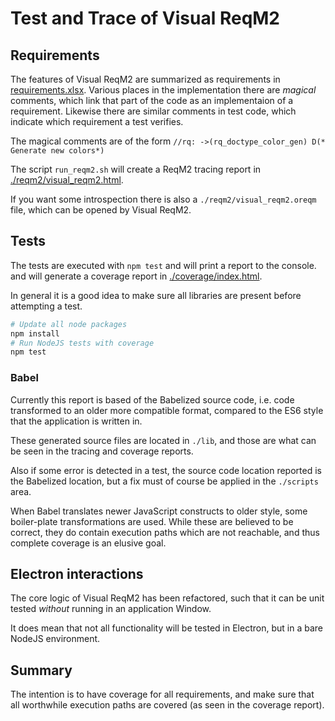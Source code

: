 # Test and Trace of Visual ReqM2

## Requirements
The features of Visual ReqM2 are summarized as requirements in [requirements.xlsx](./doc/requirements.xlsx).
Various places in the implementation there are _magical_ comments, which link that part of the code as
an implementaion of a requirement.
Likewise there are similar comments in test code, which indicate which requirement a test verifies.


The magical comments are of the form `//rq: ->(rq_doctype_color_gen) D(* Generate new colors*)`


The script `run_reqm2.sh` will create a ReqM2 tracing report in [./reqm2/visual_reqm2.html](./reqm2/visual_reqm2.html).


If you want some introspection there is also a `./reqm2/visual_reqm2.oreqm` file, which can be opened by Visual ReqM2.


## Tests
The tests are executed with `npm test` and will print a report to the console.
and will generate a coverage report in [./coverage/index.html](./coverage/index.html).

In general it is a good idea to make sure all libraries are present before attempting a test.
```bash
# Update all node packages
npm install
# Run NodeJS tests with coverage
npm test
```

### Babel
Currently this report is based of the Babelized source code, i.e. code transformed to an older more compatible format,
compared to the ES6 style that the application is written in.

These generated source files are located in `./lib`, and those are what can be seen in the tracing and coverage reports.

Also if some error is detected in a test, the source code location reported is the Babelized location, but a fix must
of course be applied in the `./scripts` area.

When Babel translates newer JavaScript constructs to older style, some boiler-plate transformations are used. While these
are believed to be correct, they do contain execution paths which are not reachable, and thus complete coverage is an elusive goal.

## Electron interactions
The core logic of Visual ReqM2 has been refactored, such that it can be unit tested *without* running in an application Window.

It does mean that not all functionality will be tested in Electron, but in a bare NodeJS environment.

## Summary
The intention is to have coverage for all requirements, and make sure that all worthwhile execution paths are covered
(as seen in the coverage report).

